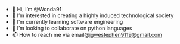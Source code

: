- 👋 Hi, I’m @Wonda91
- 👀 I’m interested in creating a highly induced technological society
- 🌱 I’m currently learning software engineering
- 💞️ I’m looking to collaborate on python languages
- 📫 How to reach me via email@igwestephen9119@gmail.com

<!---
Wonda91/Wonda91 is a ✨ special ✨ repository because its `README.md` (this file) appears on your GitHub profile.
You can click the Preview link to take a look at your changes.
--->
